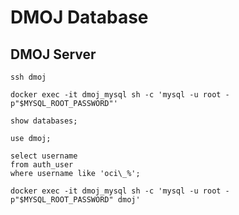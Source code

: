 # DMOJ Database

## DMOJ Server

```shell
ssh dmoj
```

```shell
docker exec -it dmoj_mysql sh -c 'mysql -u root -p"$MYSQL_ROOT_PASSWORD"'
```

```mariadb
show databases;
```

```mariadb
use dmoj;
```

```mariadb
select username
from auth_user
where username like 'oci\_%';
```

```shell
docker exec -it dmoj_mysql sh -c 'mysql -u root -p"$MYSQL_ROOT_PASSWORD" dmoj'
```
